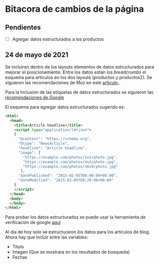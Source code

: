 # Bitacora de cambios de la página

## Pendientes
- [ ] Agregar datos estructurados a los productos


## 24 de mayo de 2021

Se incluiran dentro de los layouts elementos de datos estructurados para mejorar el posicionamiento. Entre los datos estan los *breadcrumbs* el esquema para articulos en los dos layouts (productos y productos2).
Se siguieron las recomendaciones de Moz en este [ artículo ](https://moz.com/learn/seo/schema-structured-data).

Para la inclusión de las etiquetas de datos estructurados se siguieron las [ recomendaciones de Google ](https://developers.google.com/search/docs/data-types/article?hl=es)

El esquema para agregar datos estructurados sugerido es:
```html
<html>
  <head>
    <title>Article headline</title>
    <script type="application/ld+json">
    {
      "@context": "https://schema.org",
      "@type": "NewsArticle",
      "headline": "Article headline",
      "image": [
        "https://example.com/photos/1x1/photo.jpg",
        "https://example.com/photos/4x3/photo.jpg",
        "https://example.com/photos/16x9/photo.jpg"
       ],
      "datePublished": "2015-02-05T08:00:00+08:00",
      "dateModified": "2015-02-05T09:20:00+08:00"
    }
    </script>
  </head>
  <body>
  </body>
</html>
```
Para probar los datos estructurados se puede usar la herramienta de verificación de google [aquí](https://search.google.com/test/rich-results?id=6R4Ok3DeK9qATRbx1Pk_Ig)

Al día de hoy solo se estructuraron los datos para los artículos de blog. Ahora hay que incluir entre las variables:
+ Titulo
+ Imagen (Que se mostrara en los resultados de busqueda)
+ Fechas

